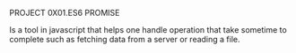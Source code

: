 PROJECT 0X01.ES6 PROMISE

Is a tool in javascript that helps one handle operation that take sometime 
to complete such as fetching data from a server or reading a file.
